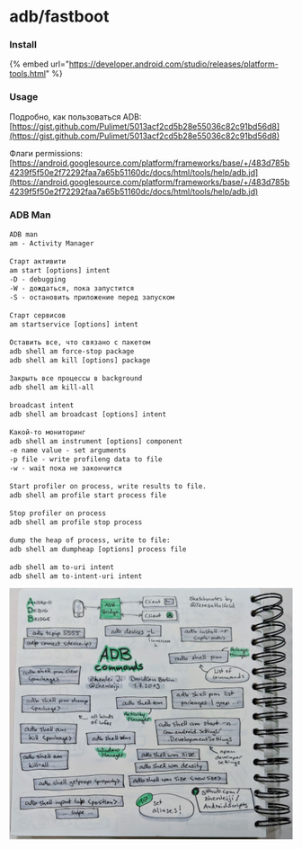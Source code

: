 # adb/fastboot

### Install

{% embed url="https://developer.android.com/studio/releases/platform-tools.html" %}

### Usage

Подробно, как пользоваться ADB:  
[https://gist.github.com/Pulimet/5013acf2cd5b28e55036c82c91bd56d8](https://gist.github.com/Pulimet/5013acf2cd5b28e55036c82c91bd56d8)

Флаги permissions:  
[https://android.googlesource.com/platform/frameworks/base/+/483d785b4239f5f50e2f72292faa7a65b51160dc/docs/html/tools/help/adb.jd](https://android.googlesource.com/platform/frameworks/base/+/483d785b4239f5f50e2f72292faa7a65b51160dc/docs/html/tools/help/adb.jd)

### ADB Man

```text
ADB man
am - Activity Manager

Старт активити
am start [options] intent
-D - debugging
-W - дождаться, пока запустится
-S - остановить приложение перед запуском

Старт сервисов
am startservice [options] intent

Оставить все, что связано с пакетом
adb shell am force-stop package
adb shell am kill [options] package

Закрыть все процессы в background
adb shell am kill-all

broadcast intent
adb shell am broadcast [options] intent

Какой-то мониторинг
adb shell am instrument [options] component
-e name value - set arguments
-p file - write profileng data to file
-w - wait пока не закончится

Start profiler on process, write results to file.
adb shell am profile start process file

Stop profiler on process
adb shell am profile stop process

dump the heap of process, write to file:
adb shell am dumpheap [options] process file

adb shell am to-uri intent
adb shell am to-intent-uri intent
```

![](../../.gitbook/assets/izobrazhenie%20%282%29.png)

